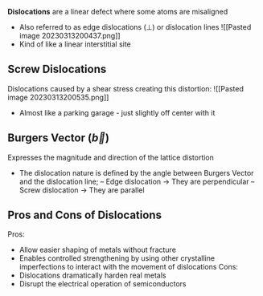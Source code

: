 **Dislocations** are a linear defect where some atoms are misaligned
- Also referred to as edge dislocations ($\bot$) or dislocation lines
![[Pasted image 20230313200437.png]]
- Kind of like a linear interstitial site

## Screw Dislocations
Dislocations caused by a shear stress creating this distortion:
![[Pasted image 20230313200535.png]]
- Almost like a parking garage - just slightly off center with it

## Burgers Vector ($\vec b$)
Expresses the magnitude and direction of the lattice distortion
- The dislocation nature is defined by the angle between Burgers Vector and the dislocation line;
	– Edge dislocation → They are perpendicular
	– Screw dislocation → They are parallel

## Pros and Cons of Dislocations
Pros:
- Allow easier shaping of metals without fracture
- Enables controlled strengthening by using other crystalline imperfections to interact with the movement of dislocations
Cons:
- Dislocations dramatically harden real metals
- Disrupt the electrical operation of semiconductors